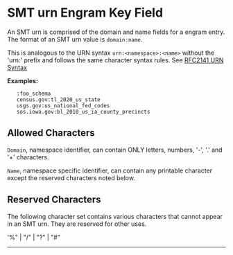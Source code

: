 # SMT urn Engram Key Field

An SMT urn is comprised of the domain and name fields for a engram entry. The format of an SMT urn value is `domain:name`.

This is analogous to the URN syntax `urn:<namespace>:<name>` without the 'urn:' prefix and follows the same character syntax rules. See [RFC2141 URN Syntax](https://datatracker.ietf.org/doc/html/rfc2141)

**Examples:**

```code
   :foo_schema
   census.gov:tl_2020_us_state
   usgs.gov:us_national_fed_codes
   sos.iowa.gov:bl_2010_us_ia_county_precincts
```

## Allowed Characters

  `Domain`, namespace identifier, can contain ONLY letters, numbers, '-', '.' and '+' characters.

  `Name`, namespace specific identifier, can contain any printable character except the reserved characters noted below.

## Reserved Characters

   The following character set contains various characters that cannot appear in an SMT urn. They are reserved
   for other uses.

   '%" | "/" | "?" | "#"

---
